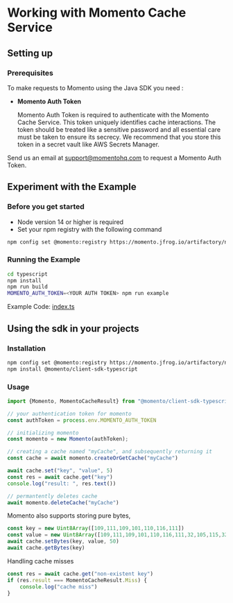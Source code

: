 # Working with Momento Cache Service

## Setting up

### Prerequisites

To make requests to Momento using the Java SDK you need :

- **Momento Auth Token**

  Momento Auth Token is required to authenticate with the Momento Cache Service. This token uniquely identifies cache interactions. The token should be treated like a sensitive password and all essential care must be taken to ensure its secrecy. We recommend that you store this token in a secret vault like AWS Secrets Manager.


Send us an email at [support@momentohq.com](mailto:support@momentohq.com) to request a Momento Auth Token.

## **Experiment with the Example**

### Before you get started

- Node version 14 or higher is required
- Set your npm registry with the following command

```bash
npm config set @momento:registry https://momento.jfrog.io/artifactory/npm-public/
```

### Running the Example

```bash
cd typescript
npm install
npm run build
MOMENTO_AUTH_TOKEN=<YOUR AUTH TOKEN> npm run example
```

Example Code: [index.ts](index.ts)

## Using the sdk in your projects

### Installation
```bash
npm config set @momento:registry https://momento.jfrog.io/artifactory/npm-public/
npm install @momento/client-sdk-typescript
```

### Usage

```typescript
import {Momento, MomentoCacheResult} from "@momento/client-sdk-typescript";

// your authentication token for momento
const authToken = process.env.MOMENTO_AUTH_TOKEN

// initializing momento
const momento = new Momento(authToken);

// creating a cache named "myCache", and subsequently returning it
const cache = await momento.createOrGetCache("myCache")

await cache.set("key", "value", 5)
const res = await cache.get("key")
console.log("result: ", res.text())

// permantently deletes cache
await momento.deleteCache("myCache")
```

Momento also supports storing pure bytes,
```typescript
const key = new Uint8Array([109,111,109,101,110,116,111])
const value = new Uint8Array([109,111,109,101,110,116,111,32,105,115,32,97,119,101,115,111,109,101,33,33,33])
await cache.setBytes(key, value, 50)
await cache.getBytes(key)
```

Handling cache misses
```typescript
const res = await cache.get("non-existent key")
if (res.result === MomentoCacheResult.Miss) {
    console.log("cache miss")
}
```
